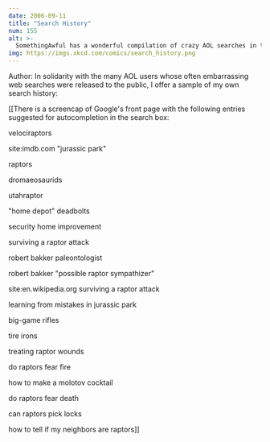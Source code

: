 ```yaml
---
date: 2006-09-11
title: "Search History"
num: 155
alt: >-
  SomethingAwful has a wonderful compilation of crazy AOL searches in their Weekend Web archives, 2006-08-13.
img: https://imgs.xkcd.com/comics/search_history.png
---
```

Author: In solidarity with the many AOL users whose often embarrassing web searches were released to the public, I offer a sample of my own search history:

[[There is a screencap of Google's front page with the following entries suggested for autocompletion in the search box:

velociraptors

site:imdb.com "jurassic park"

raptors

dromaeosaurids

utahraptor

"home depot" deadbolts

security home improvement

surviving a raptor attack

robert bakker paleontologist

robert bakker "possible raptor sympathizer"

site:en.wikipedia.org surviving a raptor attack

learning from mistakes in jurassic park

big-game rifles

tire irons

treating raptor wounds

do raptors fear fire

how to make a molotov cocktail

do raptors fear death

can raptors pick locks

how to tell if my neighbors are raptors]]

